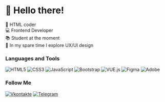 # 👋 Hello there!

🎨 HTML coder<br>💻 Frontend Developer<br>📚 Student at the moment<br>📱 In my spare time I explore UX/UI design<br>

### Languages and Tools

![HTML5](https://img.shields.io/badge/-HTML5-474753?style=for-the-badge&logo=HTML5)
![CSS3](https://img.shields.io/badge/-CSS3-474753?style=for-the-badge&logo=CSS3&logoColor=1572B6)
![JavaScript](https://img.shields.io/badge/-JS-474753?style=for-the-badge&logo=JavaScript)
![Bootstrap](https://img.shields.io/badge/-Bootstrap-474753?style=for-the-badge&logo=Bootstrap)
![VUE.js](https://img.shields.io/badge/-VUE.js-474753?style=for-the-badge&logo=Vue.js)
![Figma](https://img.shields.io/badge/-Figma-474753?style=for-the-badge&logo=Figma&logoColor=F24E1E)
![Adobe](https://img.shields.io/badge/-Adobe-474753?style=for-the-badge&logo=Adobe&logoColor=FF0000)

### Follow Me

[![Vkontakte](https://img.shields.io/badge/-VKONTAKTE-474753?style=for-the-badge&logo=VK&logoColor=71AAEB)](https://vk.com/bsplv)
[![Telegram](https://img.shields.io/badge/-Telegram-474753?style=for-the-badge&logo=Telegram)](https://t.me/iBSPLV)
